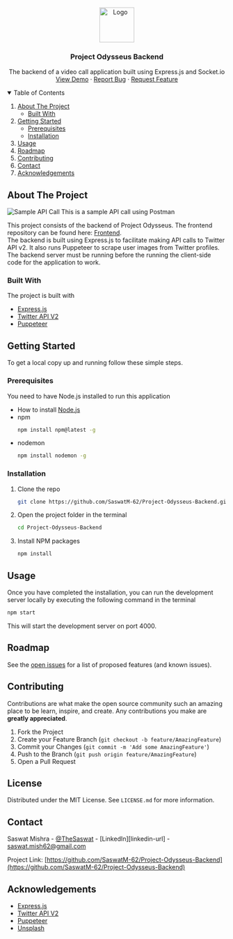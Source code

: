 <!-- PROJECT LOGO -->
<br />
<p align="center">
  <a href="https://github.com/SaswatM-62/Project-Odysseus-Backend/">
    <img src="https://i.imgur.com/ZS9hW1d.png" alt="Logo" width="80" height="80">
  </a>

  <h3 align="center">Project Odysseus Backend</h3>

  <p align="center">
    The backend of a video call application built using Express.js and Socket.io
    <br />
    <a href="https://github.com/SaswatM-62/Project-Odysseus-Backend/">View Demo</a>
    ·
    <a href="https://github.com/SaswatM-62/Project-Odysseus-Backend/issues">Report Bug</a>
    ·
    <a href="https://github.com/SaswatM-62/Project-Odysseus-Backend/issues">Request Feature</a>
  </p>
</p>



<!-- TABLE OF CONTENTS -->
<details open="open">
  <summary>Table of Contents</summary>
  <ol>
    <li>
      <a href="#about-the-project">About The Project</a>
      <ul>
        <li><a href="#built-with">Built With</a></li>
      </ul>
    </li>
    <li>
      <a href="#getting-started">Getting Started</a>
      <ul>
        <li><a href="#prerequisites">Prerequisites</a></li>
        <li><a href="#installation">Installation</a></li>
      </ul>
    </li>
    <li><a href="#usage">Usage</a></li>
    <li><a href="#roadmap">Roadmap</a></li>
    <li><a href="#contributing">Contributing</a></li>
    <li><a href="#contact">Contact</a></li>
    <li><a href="#acknowledgements">Acknowledgements</a></li>
  </ol>
</details>



<!-- ABOUT THE PROJECT -->
## About The Project

![Sample API Call][product-screenshot] 
This is a sample API call using Postman

This project consists of the backend of Project Odysseus. The frontend repository can be found here: [Frontend](https://github.com/HOTSONHONET/Project-Odysseus).  
The backend is built using Express.js to facilitate making API calls to Twitter API v2. 
It also runs Puppeteer to scrape user images from Twitter profiles.  
The backend server must be running before the running the client-side code for the application to work.
      
### Built With

The project is built with
* [Express.js](https://expressjs.com/)
* [Twitter API V2](https://developer.twitter.com/en/)
* [Puppeteer](https://www.npmjs.com/package/puppeteer)

  

<!-- GETTING STARTED -->
## Getting Started

To get a local copy up and running follow these simple steps.

### Prerequisites

You need to have Node.js installed to run this application  
* How to install [Node.js](https://nodejs.org/en/)
* npm
  ```sh
  npm install npm@latest -g
  ```
* nodemon
  ```sh
  npm install nodemon -g
  ```
  
  
### Installation

1. Clone the repo
   ```sh
   git clone https://github.com/SaswatM-62/Project-Odysseus-Backend.git
   ```
2. Open the project folder in the terminal
   ```sh
   cd Project-Odysseus-Backend
   ```
3. Install NPM packages
   ```sh
   npm install
   ```
  
  
<!-- USAGE EXAMPLES -->
## Usage

Once you have completed the installation, you can run the development server locally by executing the following command in the terminal
   ```sh
   npm start
   ```
This will start the development server on port 4000.

<!-- ROADMAP -->
## Roadmap

See the [open issues](https://github.com/SaswatM-62/Project-Odysseus-Backend/issues) for a list of proposed features (and known issues).



<!-- CONTRIBUTING -->
## Contributing

Contributions are what make the open source community such an amazing place to be learn, inspire, and create. Any contributions you make are **greatly appreciated**.

1. Fork the Project
2. Create your Feature Branch (`git checkout -b feature/AmazingFeature`)
3. Commit your Changes (`git commit -m 'Add some AmazingFeature'`)
4. Push to the Branch (`git push origin feature/AmazingFeature`)
5. Open a Pull Request



<!-- LICENSE -->
## License

Distributed under the MIT License. See `LICENSE.md` for more information.



<!-- CONTACT -->
## Contact

Saswat Mishra - [@TheSaswat](https://twitter.com/TheSaswat) - [LinkedIn][linkedin-url] - saswat.mish62@gmail.com

Project Link: [https://github.com/SaswatM-62/Project-Odysseus-Backend](https://github.com/SaswatM-62/Project-Odysseus-Backend)



<!-- ACKNOWLEDGEMENTS -->
## Acknowledgements
* [Express.js](https://expressjs.com/)
* [Twitter API V2](https://developer.twitter.com/en/)
* [Puppeteer](https://www.npmjs.com/package/puppeteer)
* [Unsplash](https://unsplash.com/)


<!-- MARKDOWN LINKS & IMAGES -->

[product-screenshot]: https://i.imgur.com/rUnsqyA.png
